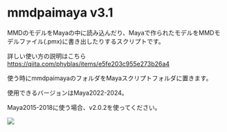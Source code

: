 # mmdpaimaya v3.1

MMDのモデルをMayaの中に読み込んだり、Mayaで作られたモデルをMMDモデルファイル(.pmx)に書き出したりするスクリプトです。

詳しい使い方の説明はこちら https://qiita.com/phyblas/items/e5fe203c955e273b26a4

使う時にmmdpaimayaのフォルダをMayaスクリプトフォルダに置きます。

使用できるバージョンはMaya2022-2024。

Maya2015-2018に使う場合、v2.0.2を使ってください。

![](https://phyblas.hinaboshi.com/rup/yami/2018/a04.jpg)